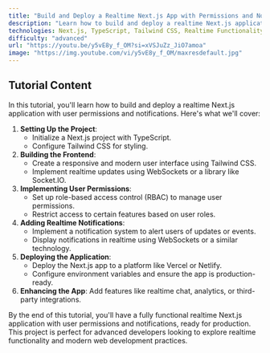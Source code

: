 ```yaml
---
title: "Build and Deploy a Realtime Next.js App with Permissions and Notifications | TypeScript, Tailwind"
description: "Learn how to build and deploy a realtime Next.js application with user permissions and notifications. This tutorial covers TypeScript, Tailwind CSS, realtime functionality, and advanced features."
technologies: Next.js, TypeScript, Tailwind CSS, Realtime Functionality, Notifications
difficulty: "advanced"
url: "https://youtu.be/y5vE8y_f_OM?si=xVSJuZz_JiO7amoa"
image: "https://img.youtube.com/vi/y5vE8y_f_OM/maxresdefault.jpg"
---
```


## Tutorial Content

In this tutorial, you'll learn how to build and deploy a realtime Next.js application with user permissions and notifications. Here's what we'll cover:

1. **Setting Up the Project**:
   - Initialize a Next.js project with TypeScript.
   - Configure Tailwind CSS for styling.
2. **Building the Frontend**:
   - Create a responsive and modern user interface using Tailwind CSS.
   - Implement realtime updates using WebSockets or a library like Socket.IO.
3. **Implementing User Permissions**:
   - Set up role-based access control (RBAC) to manage user permissions.
   - Restrict access to certain features based on user roles.
4. **Adding Realtime Notifications**:
   - Implement a notification system to alert users of updates or events.
   - Display notifications in realtime using WebSockets or a similar technology.
5. **Deploying the Application**:
   - Deploy the Next.js app to a platform like Vercel or Netlify.
   - Configure environment variables and ensure the app is production-ready.
6. **Enhancing the App**: Add features like realtime chat, analytics, or third-party integrations.

By the end of this tutorial, you'll have a fully functional realtime Next.js application with user permissions and notifications, ready for production. This project is perfect for advanced developers looking to explore realtime functionality and modern web development practices.